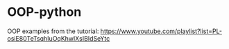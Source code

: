 # OOP-python
OOP examples from the tutorial:
https://www.youtube.com/playlist?list=PL-osiE80TeTsqhIuOqKhwlXsIBIdSeYtc

